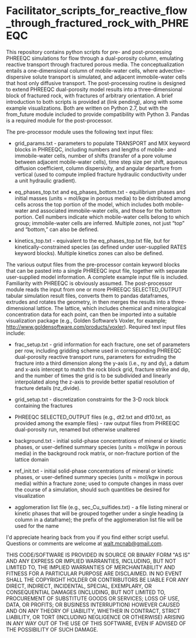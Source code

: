 # Facilitator_scripts_for_reactive_flow_through_fractured_rock_with_PHREEQC

This repository contains python scripts for pre- and post-processing PHREEQC simulations for flow through a dual-porosity column, emulating reactive transport through fractured porous media. The conceptualization entails a one-dimensional column of mobile-water cells, where advective-dispersive solute transport is simulated, and adjacent immobile-water cells that host only diffusive transport. The post-processing routine is designed to extend PHREEQC dual-porosity model results into a three-dimensional block of fractured rock, with fractures of arbitrary orientation. A brief introduction to both scripts is provided at (link pending), along with some example visualizations. Both are written on Python 2.7, but with the from_future module included to provide compatibility with Python 3. Pandas is a required module for the post-processor.

The pre-processor module uses the following text input files:

* grid_params.txt - parameters to populate TRANSPORT and MIX keyword blocks in PHREEQC, including numbers and lengths of mobile- and immobile-water cells, number of shifts (transfer of a pore volume between adjacent mobile-water cells), time step size per shift, aqueous diffusion coefficient, column dispersivity, and angular departure from vertical (used to compute implied fracture hydraulic conductivity under a unit hydraulic gradient).

* eq_phases_top.txt and eq_phases_bottom.txt - equilibrium phases and initial masses (units = mol/kgw in porous media) to be distributed among cells across the top portion of the model, which includes both mobile-water and associated immobile-water cells, and those for the bottom portion. Cell numbers indicate which mobile-water cells belong to which group; immobile-water cells are inferred. Multiple zones, not just “top” and “bottom,” can also be defined.

* kinetics_top.txt - equivalent to the eq_phases_top.txt file, but for kinetically-constrained species (as defined under user-supplied RATES keyword blocks). Multiple kinetics zones can also be defined.

The various output files from the pre-processor contain keyword blocks that can be pasted into a single PHREEQC input file, together with separate user-supplied model information. A complete example input file is included. Familiarity with PHREEQC is obviously assumed.
The post-processor module reads the input from one or more PHREEQC SELECTED_OUTPUT tabular simulation result files, converts them to pandas dataframes, extrudes and rotates the geometry, in then merges the results into a three-dimensional lattice. The lattice, which includes chemical and mineralogical concentration data for each point, can then be imported into a suitable visualization package (e.g., Golden Software’s Voxler, for example; http://www.goldensoftware.com/products/voxler). Required text input files include:

* frac_setup.txt - grid information for each fracture, one set of parameters per row, including gridding scheme used in corresponding PHREEQC dual-porosity reactive transport runs, parameters for extruding the fracture into a third dimension along the y-axis (i.e., ny and dy), a datum and x-axis intercept to match the rock block grid, fracture strike and dip, and the number of times the grid is to be subdivided and linearly interpolated along the z-axis to provide better spatial resolution of fracture details (nz_divide).

* grid_setup.txt - discretization constraints for the 3-D rock block containing the fractures

* PHREEQC SELECTED_OUTPUT files (e.g., dt2.txt and dt10.txt, as provided among the example files) - raw output files from PHREEQC dual-porosity run, renamed but otherwise unaltered

* background.txt - initial solid-phase concentrations of mineral or kinetic phases, or user-defined summary species (units = mol/kgw in porous media) in the background rock matrix, or non-fracture portion of the lattice domain

* ref_init.txt - initial solid-phase concentrations of mineral or kinetic phases, or user-defined summary species (units = mol/kgw in porous media) within a fracture zone; used to compute changes in mass over the course of a simulation, should such quantities be desired for visualization

* agglomeration list file (e.g., sec_Cu_sulfides.txt) - a file listing mineral or kinetic phases that will be grouped together under a single heading (a column in a dataframe); the prefix of the agglomeration list file will be used for the name

I'd appreciate hearing back from you if you find either script useful. Questions or comments are welcome at walt.mcnab@gmail.com.

THIS CODE/SOFTWARE IS PROVIDED IN SOURCE OR BINARY FORM "AS IS" AND ANY EXPRESS OR IMPLIED WARRANTIES, INCLUDING, BUT NOT LIMITED TO, THE IMPLIED WARRANTIES OF MERCHANTABILITY AND FITNESS FOR A PARTICULAR PURPOSE ARE DISCLAIMED. IN NO EVENT SHALL THE COPYRIGHT HOLDER OR CONTRIBUTORS BE LIABLE FOR ANY DIRECT, INDIRECT, INCIDENTAL, SPECIAL, EXEMPLARY, OR CONSEQUENTIAL DAMAGES (INCLUDING, BUT NOT LIMITED TO, PROCUREMENT OF SUBSTITUTE GOODS OR SERVICES; LOSS OF USE, DATA, OR PROFITS; OR BUSINESS INTERRUPTION) HOWEVER CAUSED AND ON ANY THEORY OF LIABILITY, WHETHER IN CONTRACT, STRICT LIABILITY, OR TORT (INCLUDING NEGLIGENCE OR OTHERWISE) ARISING IN ANY WAY OUT OF THE USE OF THIS SOFTWARE, EVEN IF ADVISED OF THE POSSIBILITY OF SUCH DAMAGE.

